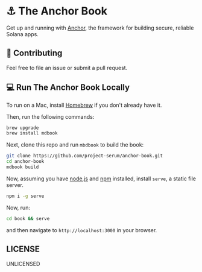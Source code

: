# ⚓ The Anchor Book

Get up and running with [Anchor](https://anchor-lang.com), the framework for building secure, reliable
Solana apps.

## 🤝 Contributing

Feel free to file an issue or submit a pull request.

## 💻 Run The Anchor Book Locally

To run on a Mac, install [Homebrew](https://brew.sh/) if you don't already have
it.

Then, run the following commands:

```sh
brew upgrade
brew install mdbook
```

Next, clone this repo and run `mbdbook` to build the book:

```sh
git clone https://github.com/project-serum/anchor-book.git
cd anchor-book
mdbook build
```

Now, assuming you have [node.js](https://nodejs.org) and
[npm](https://npmjs.com) installed, install `serve`, a static file server.

```sh
npm i -g serve
```

Now, run:

```sh
cd book && serve
```

and then navigate to `http://localhost:3000`
in your browser.

## LICENSE

UNLICENSED
